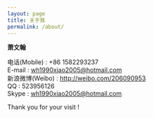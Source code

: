 ```yaml
---
layout: page
title: 关于我
permalink: /about/
---
```


**萧文翰**  

电话(Mobile) : +86 1582293237  
E-mail : wh1990xiao2005@hotmail.com  
新浪微博(Weibo) : http://weibo.com/206090953  
QQ : 523956126  
Skype : wh1990xiao2005@hotmail.com  
  
Thank you for your visit !


